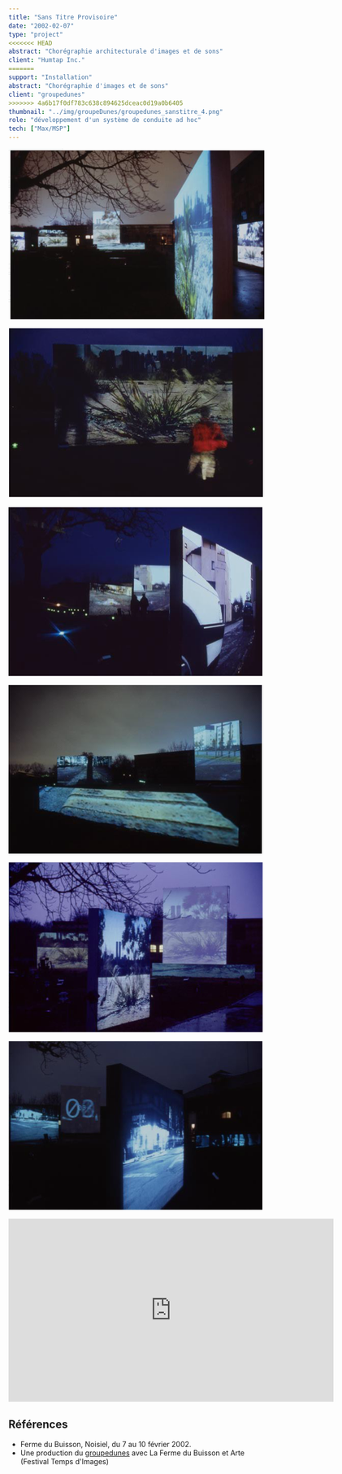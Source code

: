 ```yaml
---
title: "Sans Titre Provisoire"
date: "2002-02-07"
type: "project" 
<<<<<<< HEAD
abstract: "Chorégraphie architecturale d'images et de sons"
client: "Humtap Inc."
=======
support: "Installation"
abstract: "Chorégraphie d'images et de sons"
client: "groupedunes"
>>>>>>> 4a6b17f0df783c638c894625dceac0d19a0b6405
thumbnail: "../img/groupeDunes/groupedunes_sanstitre_4.png"
role: "développement d'un système de conduite ad hoc"
tech: ["Max/MSP"]
---
```


![© groupedunes](../img/groupeDunes/groupedunes_sanstitre_1.png)

![© groupedunes](../img/groupeDunes/groupedunes_sanstitre_2.png)

![© groupedunes](../img/groupeDunes/groupedunes_sanstitre_3.png)

![© groupedunes](../img/groupeDunes/groupedunes_sanstitre_4.png)

![© groupedunes](../img/groupeDunes/groupedunes_sanstitre_5.png)

![© groupedunes](../img/groupeDunes/groupedunes_sanstitre_6.png)


<div class="iframe-container">
<iframe src="https://player.vimeo.com/video/340165738" width="640" height="360" frameborder="0" allow="autoplay; fullscreen" allowfullscreen></iframe>
</div>


## Références
- Ferme du Buisson, Noisiel, du 7 au 10 février 2002.
- Une production du [groupedunes](http://www.groupedunes.fr) avec La Ferme du Buisson et Arte (Festival Temps d'Images)
